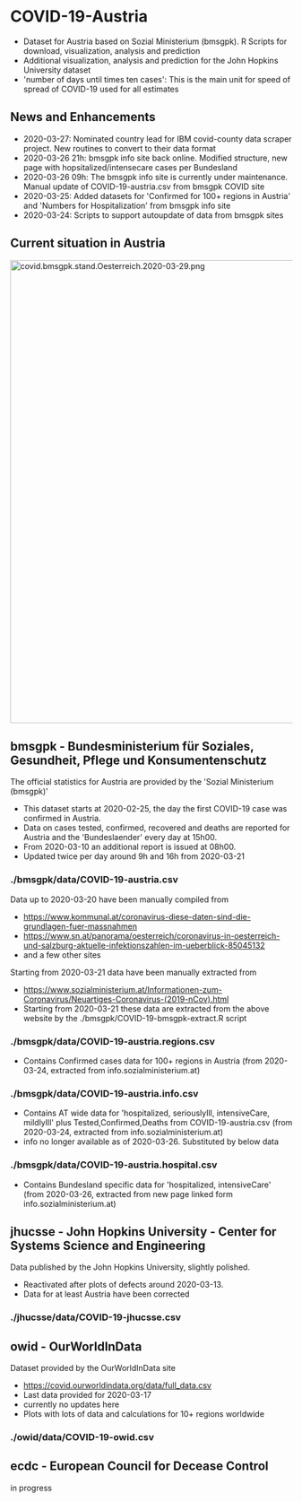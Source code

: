 # COVID-19-Austria
- Dataset for Austria based on Sozial Ministerium (bmsgpk). R Scripts for download, visualization, analysis and prediction
- Additional visualization, analysis and prediction for the John Hopkins University dataset 
- 'number of days until times ten cases': This is the main unit for speed of spread of COVID-19 used for all estimates

## News and Enhancements
- 2020-03-27: Nominated country lead for IBM covid-county data scraper project. New routines to convert to their data format
- 2020-03-26 21h: bmsgpk info site back online. Modified structure, new page with hopsitalized/intensecare cases per Bundesland
- 2020-03-26 09h: The bmsgpk info site is currently under maintenance. Manual update of COVID-19-austria.csv from bmsgpk COVID site
- 2020-03-25: Added datasets for 'Confirmed for 100+ regions in Austria' and 'Numbers for Hospitalization' from bmsgpk info site
- 2020-03-24: Scripts to support autoupdate of data from bmsgpk sites

## Current situation in Austria
<p><img src="https://github.com/at062084/COVID-19-Austria/blob/master/bmsgpk/thumbs/covid.bmsgpk.stand.Oesterreich.2020-03-29.png" alt="covid.bmsgpk.stand.Oesterreich.2020-03-29.png"  width="1102" height="826"/></p>


##   bmsgpk - Bundesministerium für Soziales, Gesundheit, Pflege und Konsumentenschutz
The official statistics for Austria are provided by the 'Sozial Ministerium (bmsgpk)'
- This dataset starts at 2020-02-25, the day the first COVID-19 case was confirmed in Austria. 
- Data on cases tested, confirmed, recovered and deaths are reported for Austria and the 'Bundeslaender' every day at 15h00. 
- From 2020-03-10 an additional report is issued at 08h00.
- Updated twice per day around 9h and 16h from 2020-03-21

### ./bmsgpk/data/COVID-19-austria.csv
Data up to 2020-03-20 have been manually compiled from
- https://www.kommunal.at/coronavirus-diese-daten-sind-die-grundlagen-fuer-massnahmen
- https://www.sn.at/panorama/oesterreich/coronavirus-in-oesterreich-und-salzburg-aktuelle-infektionszahlen-im-ueberblick-85045132
- and a few other sites

Starting from 2020-03-21 data have been manually extracted from 
- https://www.sozialministerium.at/Informationen-zum-Coronavirus/Neuartiges-Coronavirus-(2019-nCov).html
- Starting from 2020-03-21 these data are extracted from the above website by the ./bmsgpk/COVID-19-bmsgpk-extract.R script

### ./bmsgpk/data/COVID-19-austria.regions.csv
- Contains Confirmed cases data for 100+ regions in Austria (from 2020-03-24, extracted from info.sozialministerium.at)

### ./bmsgpk/data/COVID-19-austria.info.csv
- Contains AT wide data for 'hospitalized, seriouslyIll, intensiveCare, mildlyIll' plus Tested,Confirmed,Deaths from COVID-19-austria.csv (from 2020-03-24, extracted from info.sozialministerium.at)
- info no longer available as of 2020-03-26. Substituted by below data

### ./bmsgpk/data/COVID-19-austria.hospital.csv
- Contains Bundesland specific data for 'hospitalized, intensiveCare' (from 2020-03-26, extracted from new page linked form info.sozialministerium.at)

## jhucsse - John Hopkins University - Center for Systems Science and Engineering
Data published by the John Hopkins University, slightly polished.
- Reactivated after plots of defects around 2020-03-13. 
- Data for at least Austria have been corrected
### ./jhucsse/data/COVID-19-jhucsse.csv

## owid - OurWorldInData
Dataset provided by the OurWorldInData site
- https://covid.ourworldindata.org/data/full_data.csv
- Last data provided for 2020-03-17
- currently no updates here
- Plots with lots of data and calculations for 10+ regions worldwide
### ./owid/data/COVID-19-owid.csv

## ecdc - European Council for Decease Control
in progress
